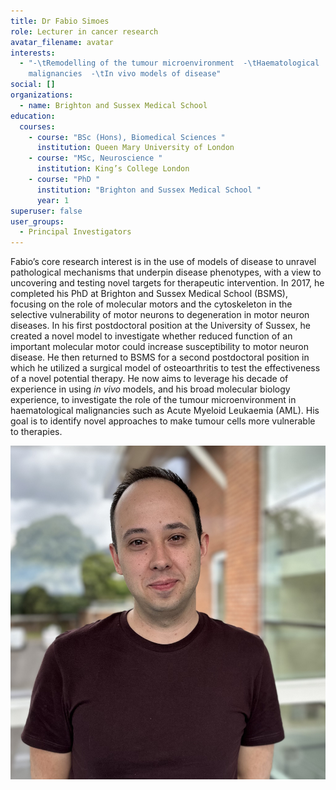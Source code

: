 ```yaml
---
title: Dr Fabio Simoes
role: Lecturer in cancer research
avatar_filename: avatar
interests:
  - "-\tRemodelling of the tumour microenvironment  -\tHaematological
    malignancies  -\tIn vivo models of disease"
social: []
organizations:
  - name: Brighton and Sussex Medical School
education:
  courses:
    - course: "BSc (Hons), Biomedical Sciences "
      institution: Queen Mary University of London
    - course: "MSc, Neuroscience "
      institution: King’s College London
    - course: "PhD "
      institution: "Brighton and Sussex Medical School "
      year: 1
superuser: false
user_groups:
  - Principal Investigators
---
```

Fabio’s core research interest is in the use of models of disease to unravel pathological mechanisms that underpin disease phenotypes, with a view to uncovering and testing novel targets for therapeutic intervention. In 2017, he completed his PhD at Brighton and Sussex Medical School (BSMS), focusing on the role of molecular motors and the cytoskeleton in the selective vulnerability of motor neurons to degeneration in motor neuron diseases. In his first postdoctoral position at the University of Sussex, he created a novel model to investigate whether reduced function of an important molecular motor could increase susceptibility to motor neuron disease. He then returned to BSMS for a second postdoctoral position in which he utilized a surgical model of osteoarthritis to test the effectiveness of a novel potential therapy. He now aims to leverage his decade of experience in using *in vivo* models, and his broad molecular biology experience, to investigate the role of the tumour microenvironment in haematological malignancies such as Acute Myeloid Leukaemia (AML). His goal is to identify novel approaches to make tumour cells more vulnerable to therapies.

![](avatar.jpg)